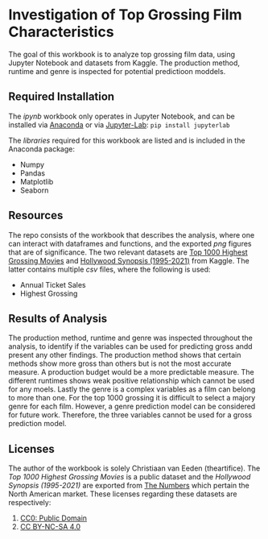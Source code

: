 # Investigation of Top Grossing Film Characteristics

The goal of this workbook is to analyze top grossing film data, using Jupyter Notebook and datasets from Kaggle. The production method, runtime and genre is inspected for potential predictioon moddels.

## Required Installation

The _ipynb_ workbook only operates in Jupyter Notebook, and can be installed via [Anaconda](https://www.anaconda.com/products/individual) or via [Jupyter-Lab](https://jupyter.org/install):
`pip install jupyterlab`

The _libraries_ required for this workbook are listed and is included in the Anaconda package:
- Numpy
- Pandas
- Matplotlib
- Seaborn

## Resources

The repo consists of the workbook that describes the analysis, where one can interact with dataframes and functions, and the exported  _png_ figures that are of significance. The two relevant datasets are [Top 1000 Highest Grossing Movies](https://www.kaggle.com/sanjeetsinghnaik/top-1000-highest-grossing-movies) and [Hollywood Synopsis (1995-2021)](https://www.kaggle.com/johnharshith/hollywood-theatrical-market-synopsis-1995-to-2021?select=TopProductionMethods.csv) from Kaggle. The latter contains multiple _csv_ files, where the following is used:

- Annual Ticket Sales
- Highest Grossing

## Results of Analysis

The production method, runtime and genre was inspected throughout the analysis, to identify if the variables can be used for predicting gross andd present any other findings. The production method shows that certain methods show more gross than others but is not the most accurate measure. A production budget would be a more predictable measure. The different runtimes shows weak positive relationship which cannot be used for any moels. Lastly the genre is a complex variables as a film can belong to more than one. For the top 1000 grossing it is difficult to select a majory genre for each film. However, a genre prediction model can be considered for future work. Therefore, the three variables cannot be used for a gross prediction model.

## Licenses
The author of the workbook is solely Christiaan van Eeden (theartifice). The _Top 1000 Highest Grossing Movies_ is a public dataset and the _Hollywood Synopsis (1995-2021)_ are exported from [The Numbers](https://www.the-numbers.com/market/ ) which pertain the North American market. These licenses regarding these datasets are respectively:
1. [CC0: Public Domain](https://creativecommons.org/publicdomain/zero/1.0/)
2. [CC BY-NC-SA 4.0](https://creativecommons.org/licenses/by-nc-sa/4.0/)
